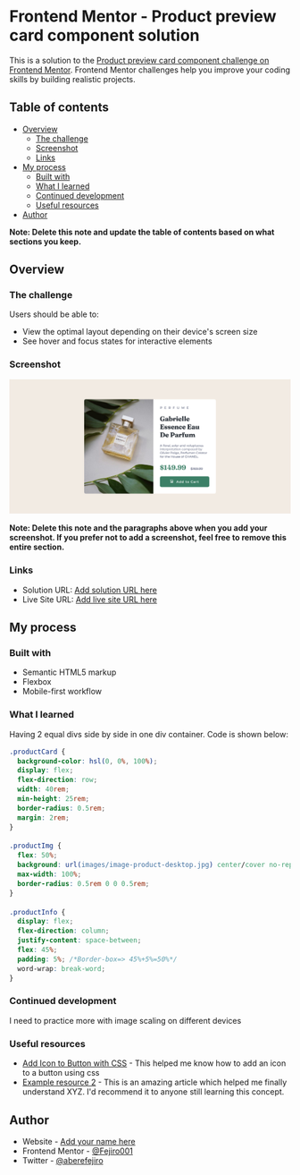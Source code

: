 # Frontend Mentor - Product preview card component solution

This is a solution to the [Product preview card component challenge on Frontend Mentor](https://www.frontendmentor.io/challenges/product-preview-card-component-GO7UmttRfa). Frontend Mentor challenges help you improve your coding skills by building realistic projects.

## Table of contents

- [Overview](#overview)
  - [The challenge](#the-challenge)
  - [Screenshot](#screenshot)
  - [Links](#links)
- [My process](#my-process)
  - [Built with](#built-with)
  - [What I learned](#what-i-learned)
  - [Continued development](#continued-development)
  - [Useful resources](#useful-resources)
- [Author](#author)

**Note: Delete this note and update the table of contents based on what sections you keep.**

## Overview

### The challenge

Users should be able to:

- View the optimal layout depending on their device's screen size
- See hover and focus states for interactive elements

### Screenshot

![Desktop Image](./images/product.png)

**Note: Delete this note and the paragraphs above when you add your screenshot. If you prefer not to add a screenshot, feel free to remove this entire section.**

### Links

- Solution URL: [Add solution URL here](https://your-solution-url.com)
- Live Site URL: [Add live site URL here](https://your-live-site-url.com)

## My process

### Built with

- Semantic HTML5 markup
- Flexbox
- Mobile-first workflow

### What I learned
Having 2 equal divs side by side in one div container. Code is shown below:

```css
.productCard {
  background-color: hsl(0, 0%, 100%);
  display: flex;
  flex-direction: row;
  width: 40rem;
  min-height: 25rem;
  border-radius: 0.5rem;
  margin: 2rem;
}

.productImg {
  flex: 50%;
  background: url(images/image-product-desktop.jpg) center/cover no-repeat;
  max-width: 100%;
  border-radius: 0.5rem 0 0 0.5rem;
}

.productInfo {
  display: flex;
  flex-direction: column;
  justify-content: space-between;
  flex: 45%;
  padding: 5%; /*Border-box=> 45%+5%=50%*/
  word-wrap: break-word;
}
```

### Continued development

I need to practice more with image scaling on different devices

### Useful resources

- [Add Icon to Button with CSS](https://stackoverflow.com/a/49997979) - This helped me know how to add an icon to a button using css
- [Example resource 2](https://www.example.com) - This is an amazing article which helped me finally understand XYZ. I'd recommend it to anyone still learning this concept.

## Author

- Website - [Add your name here](https://www.your-site.com)
- Frontend Mentor - [@Fejiro001](https://www.frontendmentor.io/profile/Fejiro001)
- Twitter - [@aberefejiro](https://www.twitter.com/aberefejiro)
